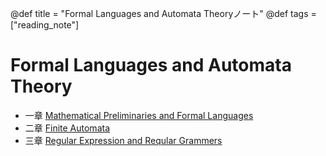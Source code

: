 @def title = "Formal Languages and Automata Theoryノート"
@def tags = ["reading_note"]

# Formal Languages and Automata Theory

- 一章 [Mathematical Preliminaries and Formal Languages](/blog/2020/FLaAT_note/section1)
- 二章 [Finite Automata](/blog/2020/FLaAT_note/section2)
- 三章 [Regular Expression and Reqular Grammers](/blog/2020/FLaAT_note/section3)
